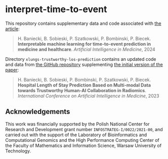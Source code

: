 # interpret-time-to-event

This repository contains supplementary data and code associated with [the article](https://doi.org/10.1016/j.artmed.2024.103026):

> H. Baniecki, B. Sobieski, P. Szatkowski, P. Bombinski, P. Biecek. **Interpretable machine learning for time-to-event prediction in medicine and healthcare**. *Artificial Intelligence in Medicine*, 2024

Directory `xlungs-trustworthy-los-prediction` contains an updated code and data from [the GitHub repository](https://github.com/mi2datalab/xlungs-trustworthy-los-prediction) supplementing [the initial version of the paper](https://doi.org/10.1007/978-3-031-34344-5_9):

> H. Baniecki, B. Sobieski, P. Bombinski, P. Szatkowski, P. Biecek. **Hospital Length of Stay Prediction Based on Multi-modal Data towards Trustworthy Human-AI Collaboration in Radiomics**. *International Conference on Artificial Intelligence in Medicine*, 2023

## Acknowledgements

This work was financially supported by the Polish National Center for Research and Development grant number `INFOSTRATEG-I/0022/2021-00`, and carried out with the support of the Laboratory of Bioinformatics and Computational Genomics and the High Performance Computing Center of the Faculty of Mathematics and Information Science, Warsaw University of Technology.